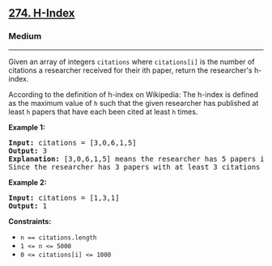 <h2><a href="https://leetcode.com/problems/h-index">274. H-Index</a></h2>
<h3>Medium</h3>
<hr>
<p>Given an array of integers <code>citations</code> where <code>citations[i]</code> is the number of citations a researcher received for their ith paper, return the researcher's h-index.</p>
<p>According to the definition of h-index on Wikipedia: The h-index is defined as the maximum value of <code>h</code> such that the given researcher has published at least <code>h</code> papers that have each been cited at least <code>h</code> times.</p>

<p><strong>Example 1:</strong></p>
<pre>
<strong>Input:</strong> citations = [3,0,6,1,5]
<strong>Output:</strong> 3
<strong>Explanation:</strong> [3,0,6,1,5] means the researcher has 5 papers in total and each of them had received 3, 0, 6, 1, 5 citations respectively.
Since the researcher has 3 papers with at least 3 citations each and the remaining two with no more than 3 citations each, their h-index is 3.
</pre>

<p><strong>Example 2:</strong></p>
<pre>
<strong>Input:</strong> citations = [1,3,1]
<strong>Output:</strong> 1
</pre>

<p><strong>Constraints:</strong></p>
<ul>
<li><code>n == citations.length</code></li>
<li><code>1 <= n <= 5000</code></li>
<li><code>0 <= citations[i] <= 1000</code></li>
</ul>
